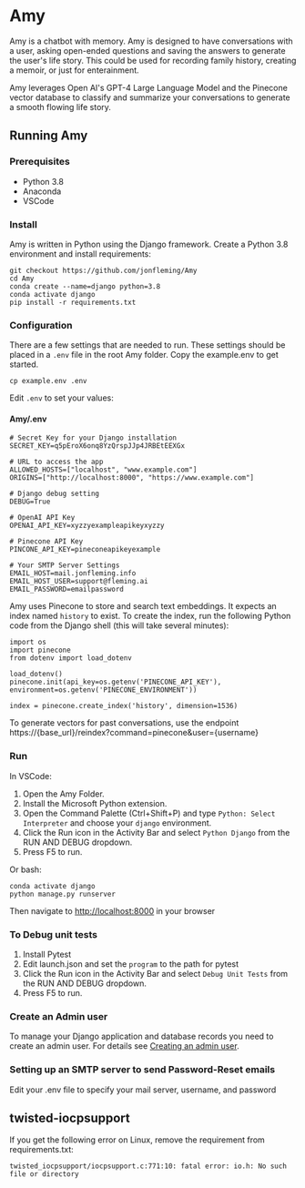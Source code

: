 # Amy

Amy is a chatbot with memory. Amy is designed to have conversations with a user, asking open-ended questions and saving the answers to generate the user's life story.  This could be used for recording family history, creating a memoir, or just for enterainment.

Amy leverages Open AI's GPT-4 Large Language Model and the Pinecone vector database to classify and summarize your conversations to generate a smooth flowing life story.

## Running Amy

### Prerequisites

- Python 3.8
- Anaconda
- VSCode

### Install

Amy is written in Python using the Django framework. Create a Python 3.8 environment and install requirements:

    git checkout https://github.com/jonfleming/Amy
    cd Amy
    conda create --name=django python=3.8
    conda activate django
    pip install -r requirements.txt

### Configuration

There are a few settings that are needed to run.  These settings should be placed in a `.env` file in the root Amy folder. Copy the example.env to get started.

    cp example.env .env

Edit `.env` to set your values:

#### Amy/.env

    # Secret Key for your Django installation
    SECRET_KEY=q5pEroX6onq8YzQrspJJp4JRBEtEEXGx

    # URL to access the app
    ALLOWED_HOSTS=["localhost", "www.example.com"]
    ORIGINS=["http://localhost:8000", "https://www.example.com"]

    # Django debug setting
    DEBUG=True

    # OpenAI API Key
    OPENAI_API_KEY=xyzzyexampleapikeyxyzzy

    # Pinecone API Key
    PINCONE_API_KEY=pineconeapikeyexample

    # Your SMTP Server Settings
    EMAIL_HOST=mail.jonfleming.info
    EMAIL_HOST_USER=support@fleming.ai
    EMAIL_PASSWORD=emailpassword

Amy uses Pinecone to store and search text embeddings. It expects an index named `history` to exist.  To create the index, run the following Python code from the Django shell (this will take several minutes):

    import os
    import pinecone
    from dotenv import load_dotenv

    load_dotenv()
    pinecone.init(api_key=os.getenv('PINECONE_API_KEY'), environment=os.getenv('PINECONE_ENVIRONMENT')) 

    index = pinecone.create_index('history', dimension=1536)

To generate vectors for past conversations, use the endpoint https://{base_url}/reindex?command=pinecone&user={username}

### Run

In VSCode:

1. Open the Amy Folder.
2. Install the Microsoft Python extension.
3. Open the Command Palette (Ctrl+Shift+P) and type `Python: Select Interpreter` and choose your `django` environment.
4. Click the Run icon in the Activity Bar and select `Python Django` from the RUN AND DEBUG dropdown.
5. Press F5 to run.

Or bash:

    conda activate django
    python manage.py runserver

Then navigate to <http://localhost:8000> in your browser

### To Debug unit tests

1. Install Pytest
2. Edit launch.json and set the `program` to the path for pytest
3. Click the Run icon in the Activity Bar and select `Debug Unit Tests` from the RUN AND DEBUG dropdown.
4. Press F5 to run.

### Create an Admin user

To manage your Django application and database records you need to create an admin user.  For details see [Creating an admin user](https://docs.djangoproject.com/en/1.8/intro/tutorial02/#creating-an-admin-user).

### Setting up an SMTP server to send Password-Reset emails

Edit your .env file to specify your mail server, username, and password

## twisted-iocpsupport

If you get the following error on Linux, remove the requirement from requirements.txt:

    twisted_iocpsupport/iocpsupport.c:771:10: fatal error: io.h: No such file or directory

